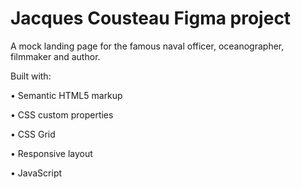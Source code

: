 # Jacques Cousteau Figma project

A mock landing page for the famous naval officer, oceanographer, filmmaker and author.

Built with:

• Semantic HTML5 markup

• CSS custom properties

• CSS Grid

• Responsive layout

• JavaScript
